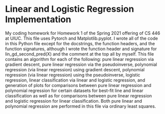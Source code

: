 # Linear and Logistic Regression Implementation
My coding homework for Homework 1 of the Spring 2021 offering of CS 446 at UIUC. This file uses Pytorch and Matplotlib.pyplot. I wrote all of the code in this Python file except for the docstrings, the function headers, and the function signatures, although I wrote the function header and signature for lin_gd_second_pred(X) and the comment at the top all by myself. This file contains an algorithm for each of the following: pure linear regression via gradient descent, pure linear regression via the pseudoinverse, polynomial regression (via linear regression) using gradient descent, polynomial regression (via linear regression) using the pseudoinverse, logistic regression, linear classification via linear and logistic regression, and generation of plots for comparisons between pure linear regression and polynomial regression for certain datasets for best-fit line and linear classification as well as for comparisons between pure linear regression and logistic regression for linear classification. Both pure linear and polynomial regression are performed in this file via ordinary least squares.

